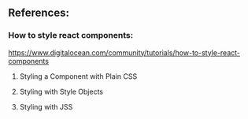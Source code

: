 ## References:
### How to style react components:

https://www.digitalocean.com/community/tutorials/how-to-style-react-components

1. Styling a Component with Plain CSS

2. Styling with Style Objects

3. Styling with JSS
